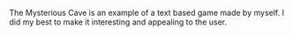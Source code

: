 The Mysterious Cave is an example of a text based game made by myself. I did my best to make it interesting and appealing to the user. 
